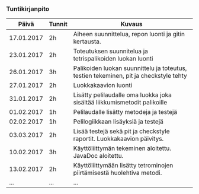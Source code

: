 ### Tuntikirjanpito
Päivä | Tunnit | Kuvaus
--------------- | ----- | ------
17.01.2017 | 2h | Aiheen suunnittelua, repon luonti ja gitin kertausta.
23.01.2017 | 2h | Toteutuksen suunnitelua ja tetrispalikoiden luokan luonti
26.01.2017 | 3h | Palikoiden luokan suunnittelu ja toteutus, testien tekeminen, pit ja checkstyle tehty
27.01.2017 | 2h | Luokkakaavion luonti
31.01.2017 | 2h | Lisätty pelilaudalle oma luokka joka sisältää liikkumismetodit palikoille
01.02.2017 | 1h | Pelilaudalle lisätty metodeja ja testejä
02.02.2017 | 1h | Pelilogiikkaan lisäyksiä ja testejä
03.03.2017 | 2h | Lisää testejä sekä pit ja checkstyle raportit. Luokkakaavion päivitys.
10.02.2017 | 3h | Käyttöliittymän tekeminen aloitettu. JavaDoc aloitettu.
13.02.2017 | 2h | Käyttöliittymään lisätty tetrominojen piirtämisestä huolehtiva metodi.
... | ... | ...
